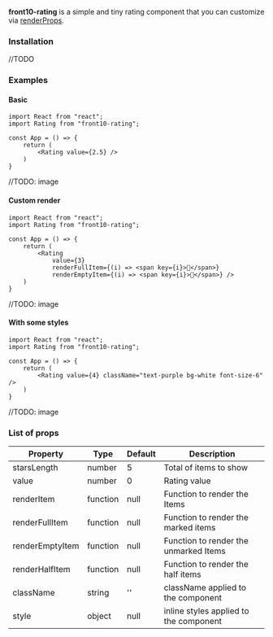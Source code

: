 **front10-rating** is a simple and tiny rating component that you can customize via [renderProps](https://facebook.github.io/render-props.html).

### Installation

//TODO

### Examples

#### Basic

```
import React from "react";
import Rating from "front10-rating";

const App = () => {
    return (
        <Rating value={2.5} />
    )
}
```

//TODO: image

#### Custom render

```
import React from "react";
import Rating from "front10-rating";

const App = () => {
    return (
        <Rating
            value={3}
            renderFullItem={(i) => <span key={i}>🍎</span>}
            renderEmptyItem={(i) => <span key={i}>🍏</span>} />
    )
}
```

//TODO: image

#### With some styles

```
import React from "react";
import Rating from "front10-rating";

const App = () => {
    return (
        <Rating value={4} className="text-purple bg-white font-size-6" />
    )
}
```

//TODO: image

### List of props

| Property        | Type     | Default | Description                            |
| --------------- | -------- | ------- | -------------------------------------- |
| starsLength     | number   | 5       | Total of items to show                 |
| value           | number   | 0       | Rating value                           |
| renderItem      | function | null    | Function to render the Items           |
| renderFullItem  | function | null    | Function to render the marked items    |
| renderEmptyItem | function | null    | Function to render the unmarked Items  |
| renderHalfItem  | function | null    | Function to render the half items      |
| className       | string   | ''      | className applied to the component     |
| style           | object   | null    | inline styles applied to the component |

